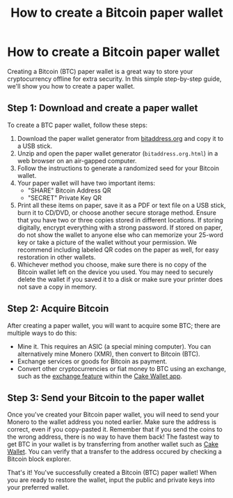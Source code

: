 ﻿---
title: "How to create a Bitcoin paper wallet" 
parent: Tutorials
--- 

# How to create a Bitcoin paper wallet

Creating a Bitcoin (BTC) paper wallet is a great way to store your cryptocurrency offline for extra security. In this simple step-by-step guide, we'll show you how to create a paper wallet.

## Step 1: Download and create a paper wallet

To create a BTC paper wallet, follow these steps:

1. Download the paper wallet generator from [bitaddress.org](https://github.com/pointbiz/bitaddress.org) and copy it to a USB stick.
2. Unzip and open the paper wallet generator (`bitaddress.org.html`) in a web browser on an air-gapped computer.
3. Follow the instructions to generate a randomized seed for your Bitcoin wallet.
4. Your paper wallet will have two important items:
    - "SHARE" Bitcoin Address QR
    - "SECRET" Private Key QR
5. Print all these items on paper, save it as a PDF or text file on a USB stick, burn it to CD/DVD, or choose another secure storage method. Ensure that you have two or three copies stored in different locations. If storing digitally, encrypt everything with a strong password. If stored on paper, do not show the wallet to anyone else who can memorize your 25-word key or take a picture of the wallet without your permission. We recommend including labeled QR codes on the paper as well, for easy restoration in other wallets.
6. Whichever method you choose, make sure there is no copy of the Bitcoin wallet left on the device you used. You may need to securely delete the wallet if you saved it to a disk or make sure your printer does not save a copy in memory.

## Step 2: Acquire Bitcoin

After creating a paper wallet, you will want to acquire some BTC; there are multiple ways to do this:
* Mine it. This requires an ASIC (a special mining computer). You can alternatively mine Monero (XMR), then convert to Bitcoin (BTC).
* Exchange services or goods for Bitcoin as payment.
* Convert other cryptocurrencies or fiat money to BTC using an exchange, such as the [exchange feature](/docs/basic-features/exchange) within the [Cake Wallet app](https://cakewallet.com/).

## Step 3: Send your Bitcoin to the paper wallet

Once you've created your Bitcoin paper wallet, you will need to send your Monero to the wallet address you noted earlier. Make sure the address is correct, even if you copy-pasted it. Remember that if you send the coins to the wrong address, there is no way to have them back! The fastest way to get BTC in your wallet is by transferring from another wallet such as [Cake Wallet](https://cakewallet.com/). You can verify that a transfer to the address occured by checking a Bitcoin block explorer.

That's it! You've successfully created a Bitcoin (BTC) paper wallet! When you are ready to restore the wallet, input the public and private keys into your preferred wallet.
